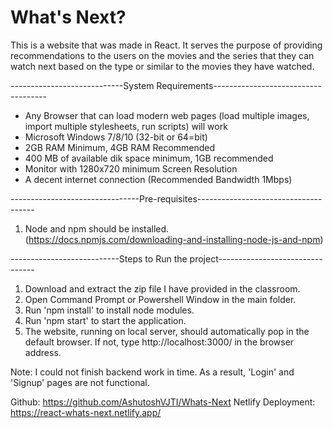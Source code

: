# What's Next?

This is a website that was made in React. It serves the purpose of providing recommendations to the users on the movies and the series that they can watch next based on the type or similar to the movies they have watched.

----------------------------System Requirements------------------------------------

- Any Browser that can load modern web pages (load multiple images, import multiple stylesheets, run scripts) will work
- Microsoft Windows 7/8/10 (32-bit or 64=bit)
- 2GB RAM Minimum, 4GB RAM Recommended
- 400 MB of available dik space minimum, 1GB recommended
- Monitor with 1280x720 minimum Screen Resolution
- A decent internet connection (Recommended Bandwidth 1Mbps)

--------------------------------Pre-requisites-------------------------------------

1. Node and npm should be installed. (https://docs.npmjs.com/downloading-and-installing-node-js-and-npm)

---------------------------Steps to Run the project--------------------------------

1. Download and extract the zip file I have provided in the classroom.
2. Open Command Prompt or Powershell Window in the main folder.
3. Run 'npm install' to install node modules.
4. Run 'npm start' to start the application.
5. The website, running on local server, should automatically pop in the default browser. If not, type http://localhost:3000/ in the browser address.

Note: I could not finish backend work in time. As a result, 'Login' and 'Signup' pages are not functional.

Github: https://github.com/AshutoshVJTI/Whats-Next
Netlify Deployment: https://react-whats-next.netlify.app/
